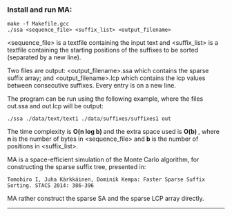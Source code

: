 ### Install and run MA:

```
make -f Makefile.gcc
./ssa <sequence_file> <suffix_list> <output_filename>
```

<sequence_file> is a textfile containing the input text and
<suffix_list> is a textfile containing the starting positions of the suffixes to be sorted (separated by a new line).

Two files are output: <output_filename>.ssa which contains the sparse suffix array; and <output_filename>.lcp which contains the lcp values between consecutive suffixes. Every entry is on a new line.

The program can be run using the following example, where the files out.ssa and out.lcp will be output:

```
./ssa ./data/text/text1 ./data/suffixes/suffixes1 out
```

The time complexity is  <b> O(n log b) </b> and the extra space used is <b> O(b) </b>, 
where <b> n </b> is the number of bytes in <sequence_file> and <b> b </b> is the number of positions in <suffix_list>.

MA is a space-efficient simulation of the Monte Carlo algorithm, for constructing the sparse suffix tree, presented in:

```
Tomohiro I, Juha Kärkkäinen, Dominik Kempa: Faster Sparse Suffix Sorting. STACS 2014: 386-396
```
MA rather construct the sparse SA and the sparse LCP array directly.
________________________________

